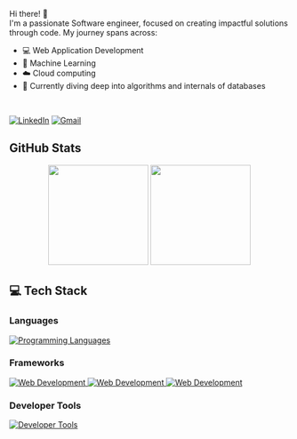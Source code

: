 
Hi there! 👋 <br>
I'm a passionate Software engineer, focused on creating impactful solutions through code. My journey spans across:

- 💻 Web Application Development
- 🤖 Machine Learning
- ☁️ Cloud computing
- 🌱 Currently diving deep into algorithms and internals of databases

<br>

[![LinkedIn](https://img.shields.io/badge/LinkedIn-0077B5?style=for-the-badge&logo=linkedin&logoColor=white)](https://www.linkedin.com/in/abanoub-s-farhan-045430265/)
[![Gmail](https://img.shields.io/badge/Gmail-D14836?style=for-the-badge&logo=gmail&logoColor=white)](mailto:abanoubsamy2341@gmail.com)

## GitHub Stats

<div align="center">
  <img height="180em" src="https://github-readme-stats.vercel.app/api?username=abanoub-samy-farhan&theme=midnight-purple&show_icons=true" />
  <img height="180em" src="https://github-readme-stats.vercel.app/api/top-langs/?username=abanoub-samy-farhan&layout=compact&theme=midnight-purple&show_icons=true" />
</div>

## 💻 Tech Stack

### Languages
<p align="left">
  <a href="https://skillicons.dev">
    <img src="https://skillicons.dev/icons?i=js,typescript,go,py,c,cpp" alt="Programming Languages" />
  </a>
</p>

### Frameworks
<p align="left">
  <a href="https://skillicons.dev">
    <img src="https://skillicons.dev/icons?i=react,nodejs,express" alt="Web Development" />
  </a>
  <a href="https://skillicons.dev">
    <img src="https://skillicons.dev/icons?i=mongodb,mysql,django,flask,nextjs" alt="Web Development" />
  </a>
  <a href="https://skillicons.dev">
    <img src="https://skillicons.dev/icons?i=tailwind,redis" alt="Web Development" />
  </a>
</p>

### Developer Tools

<p align="left">
  <a href="https://skillicons.dev">
    <img src="https://skillicons.dev/icons?i=vscode,git,github,docker,postman,linux,windows,mac" alt="Developer Tools" />
  </a>
</p>
